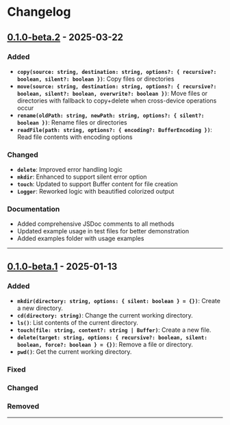 # Changelog

## [0.1.0-beta.2] - 2025-03-22

### Added
- **`copy(source: string, destination: string, options?: { recursive?: boolean, silent?: boolean })`**: Copy files or directories
- **`move(source: string, destination: string, options?: { recursive?: boolean, silent?: boolean, overwrite?: boolean })`**: Move files or directories with fallback to copy+delete when cross-device operations occur
- **`rename(oldPath: string, newPath: string, options?: { silent?: boolean })`**: Rename files or directories
- **`readFile(path: string, options?: { encoding?: BufferEncoding })`**: Read file contents with encoding options

### Changed
- **`delete`**: Improved error handling logic
- **`mkdir`**: Enhanced to support silent error option
- **`touch`**: Updated to support Buffer content for file creation
- **`Logger`**: Reworked logic with beautified colorized output

### Documentation
- Added comprehensive JSDoc comments to all methods
- Updated example usage in test files for better demonstration
- Added examples folder with usage examples

---

## [0.1.0-beta.1] - 2025-01-13

### Added
- **`mkdir(directory: string, options: { silent: boolean } = {})`**: Create a new directory.
- **`cd(directory: string)`**: Change the current working directory.
- **`ls()`**: List contents of the current directory.
- **`touch(file: string, content?: string | Buffer)`**: Create a new file.
- **`delete(target: string, options: { recursive?: boolean, silent: boolean, force?: boolean } = {})`**: Remove a file or directory.
- **`pwd()`**: Get the current working directory.

### Fixed

### Changed

### Removed

---

[0.1.0-beta.2]: https://github.com/aallali/Sysify/compare/v0.1.0-beta.1...v0.1.0-beta.2
[0.1.0-beta.1]: https://github.com/aallali/Sysify/releases/tag/v0.1.0-beta.1
